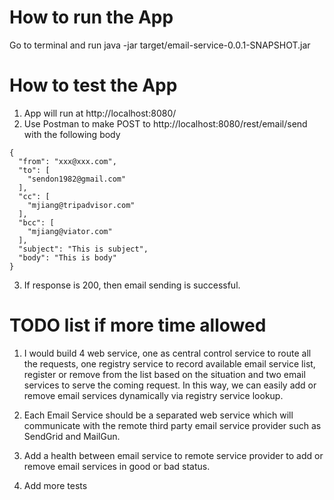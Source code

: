 # How to run the App

Go to terminal and run java -jar target/email-service-0.0.1-SNAPSHOT.jar

# How to test the App

1. App will run at http://localhost:8080/
2. Use Postman to make POST to http://localhost:8080/rest/email/send with the following body

```
{
  "from": "xxx@xxx.com",
  "to": [
    "sendon1982@gmail.com"
  ],
  "cc": [
    "mjiang@tripadvisor.com"
  ],
  "bcc": [
    "mjiang@viator.com"
  ],
  "subject": "This is subject",
  "body": "This is body"
}
```

3. If response is 200, then email sending is successful.


# TODO list if more time allowed
1. I would build 4 web service, one as central control service to route all the requests, one registry service to record 
available email service list, register or remove from the list based on the situation and two email services to serve the 
coming request. In this way, we can easily add or remove email services dynamically via registry service lookup.

2. Each Email Service should be a separated web service which will communicate with the remote third party email service provider 
such as SendGrid and MailGun.

3. Add a health between email service to remote service provider to add or remove email services in good or bad status.

4. Add more tests